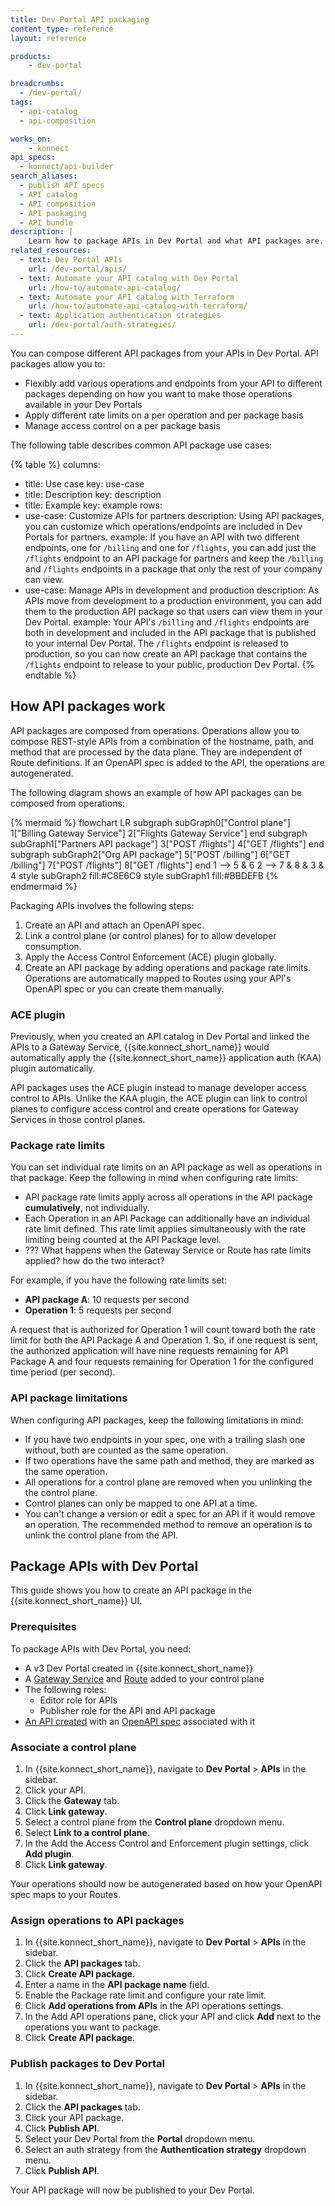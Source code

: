 ```yaml
---
title: Dev Portal API packaging
content_type: reference
layout: reference

products:
    - dev-portal

breadcrumbs: 
  - /dev-portal/
tags:
  - api-catalog
  - api-composition

works_on:
    - konnect
api_specs:
  - konnect/api-builder
search_aliases:
  - publish API specs
  - API catalog
  - API composition
  - API packaging
  - API bundle
description: | 
    Learn how to package APIs in Dev Portal and what API packages are.
related_resources:
  - text: Dev Portal APIs
    url: /dev-portal/apis/
  - text: Automate your API catalog with Dev Portal
    url: /how-to/automate-api-catalog/
  - text: Automate your API catalog with Terraform
    url: /how-to/automate-api-catalog-with-terraform/
  - text: Application authentication strategies
    url: /dev-portal/auth-strategies/
---
```


<!--{:.success}
> This is a reference guide, you can also follow along with our [Package APIs for partners with Dev Portal](/how-to/package-apis-for-partners-with-dev-portal/) tutorial.-->

You can compose different API packages from your APIs in Dev Portal. API packages allow you to:
* Flexibly add various operations and endpoints from your API to different packages depending on how you want to make those operations available in your Dev Portals
* Apply different rate limits on a per operation and per package basis
* Manage access control on a per package basis

The following table describes common API package use cases:
<!--vale off-->
{% table %}
columns:
  - title: Use case
    key: use-case
  - title: Description
    key: description
  - title: Example
    key: example
rows:
  - use-case: Customize APIs for partners
    description: Using API packages, you can customize which operations/endpoints are included in Dev Portals for partners.
    example: If you have an API with two different endpoints, one for `/billing` and one for `/flights`, you can add just the `/flights` endpoint to an API package for partners and keep the `/billing` and `/flights` endpoints in a package that only the rest of your company can view.
  - use-case: Manage APIs in development and production
    description: As APIs move from development to a production environment, you can add them to the production API package so that users can view them in your Dev Portal.
    example: Your API's `/billing` and `/flights` endpoints are both in development and included in the API package that is published to your internal Dev Portal. The `/flights` endpoint is released to production, so you can now create an API package that contains the `/flights` endpoint to release to your public, production Dev Portal.
{% endtable %}
<!--vale on-->

## How API packages work

API packages are composed from operations. Operations allow you to compose REST-style APIs from a combination of the hostname, path, and method that are processed by the data plane. They are independent of Route definitions. If an OpenAPI spec is added to the API, the operations are autogenerated. 

The following diagram shows an example of how API packages can be composed from operations:

<!--vale off-->
{% mermaid %}
flowchart LR
 subgraph subGraph0["Control plane"]
        1["Billing Gateway Service"]
        2["Flights Gateway Service"]
  end
 subgraph subGraph1["Partners API package"]
        3["POST /flights"]
        4["GET /flights"]
  end
 subgraph subGraph2["Org API package"]
        5["POST /billing"]
        6["GET /billing"]
        7["POST /flights"]
        8["GET /flights"]
  end
    1 --> 5 & 6
    2 --> 7 & 8 & 3 & 4
    style subGraph2 fill:#C8E6C9
    style subGraph1 fill:#BBDEFB
{% endmermaid %}
<!--vale on-->

Packaging APIs involves the following steps:
1. Create an API and attach an OpenAPI spec.
1. Link a control plane (or control planes) for to allow developer consumption. 
1. Apply the Access Control Enforcement (ACE) plugin globally.
1. Create an API package by adding operations and package rate limits. Operations are automatically mapped to Routes using your API's OpenAPI spec or you can create them manually.

### ACE plugin

Previously, when you created an API catalog in Dev Portal and linked the APIs to a Gateway Service, {{site.konnect_short_name}} would automatically apply the {{site.konnect_short_name}} application auth (KAA) plugin automatically. 

API packages uses the ACE plugin instead to manage developer access control to APIs. Unlike the KAA plugin, the ACE plugin can link to control planes to configure access control and create operations for Gateway Services in those control planes. 

### Package rate limits

You can set individual rate limits on an API package as well as operations in that package. Keep the following in mind when configuring rate limits:
* API package rate limits apply across all operations in the API package **cumulatively**, not individually.
* Each Operation in an API Package can additionally have an individual rate limit defined. This rate limit applies simultaneously with the rate limiting being counted at the API Package level.
* ??? What happens when the Gateway Service or Route has rate limits applied? how do the two interact?

For example, if you have the following rate limits set:
* **API package A**: 10 requests per second
* **Operation 1**: 5 requests per second

A request that is authorized for Operation 1 will count toward both the rate limit for both the API Package A and Operation 1. So, if one request is sent, the authorized application will have nine requests remaining for API Package A and four requests remaining for Operation 1 for the configured time period (per second).

### API package limitations

When configuring API packages, keep the following limitations in mind:

* If you have two endpoints in your spec, one with a trailing slash one without, both are counted as the same operation.
* If two operations have the same path and method, they are marked as the same operation.
* All operations for a control plane are removed when you unlinking the the control plane.
* Control planes can only be mapped to one API at a time.
* You can't change a version or edit a spec for an API if it would remove an operation. The recommended method to remove an operation is to unlink the control plane from the API.

## Package APIs with Dev Portal

This guide shows you how to create an API package in the {{site.konnect_short_name}} UI.

### Prerequisites

To package APIs with Dev Portal, you need:
* A v3 Dev Portal created in {{site.konnect_short_name}}
* A [Gateway Service](/gateway/entities/service/#set-up-a-gateway-service) and [Route](/gateway/entities/route/#set-up-a-route) added to your control plane
* The following roles:
  * Editor role for APIs
  * Publisher role for the API and API package
* [An API created](/dev-portal/apis/) with an [OpenAPI spec](/dev-portal/apis/#api-specs) associated with it

### Associate a control plane

1. In {{site.konnect_short_name}}, navigate to **Dev Portal** > **APIs** in the sidebar.
1. Click your API.
1. Click the **Gateway** tab.
1. Click **Link gateway**.
1. Select a control plane from the **Control plane** dropdown menu.
1. Select **Link to a control plane**.
1. In the Add the Access Control and Enforcement plugin settings, click **Add plugin**.
1. Click **Link gateway**.

Your operations should now be autogenerated based on how your OpenAPI spec maps to your Routes.

### Assign operations to API packages

1. In {{site.konnect_short_name}}, navigate to **Dev Portal** > **APIs** in the sidebar.
1. Click the **API packages** tab.
1. Click **Create API package**.
1. Enter a name in the **API package name** field.
1. Enable the Package rate limit and configure your rate limit.
1. Click **Add operations from APIs** in the API operations settings.
1. In the Add API operations pane, click your API and click **Add** next to the operations you want to package.
1. Click **Create API package**. 

### Publish packages to Dev Portal

1. In {{site.konnect_short_name}}, navigate to **Dev Portal** > **APIs** in the sidebar.
1. Click the **API packages** tab.
1. Click your API package.
1. Click **Publish API**.
1. Select your Dev Portal from the **Portal** dropdown menu.
1. Select an auth strategy from the **Authentication strategy** dropdown menu.
1. Click **Publish API**. 

Your API package will now be published to your Dev Portal.
